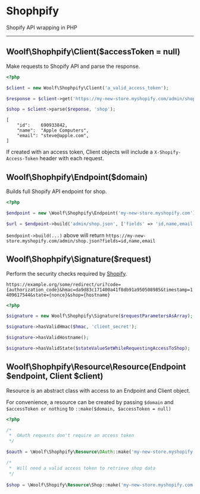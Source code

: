 # Shophpify
Shopify API wrapping in PHP

---


## Woolf\Shophpify\Client($accessToken = null)

Make requests to Shopify API and parse the response.

```php
<?php

$client = new Woolf\Shophpify\Client('a_valid_access_token');

$response = $client->get('https://my-new-store.myshopify.com/admin/shop?fields=id,name,email');

$shop = $client->parse($reponse, 'shop');

```

```
[
    "id":    690933842,
    "name":  "Apple Computers",
    "email": "steve@apple.com",
]
```

If created with an access token, Client objects will include a `X-Shopify-Access-Token` header with each request.


## Woolf\Shophpify\Endpoint($domain)

Builds full Shopify API endpoint for shop.

```php
<?php

$endpoint = new \Woolf\Shophpify\Endpoint('my-new-store.myshopify.com');

$url = $endpoint->build('admin/shop.json', ['fields' => 'id,name,email']);

```

`$endpoint->build(...)` above will return `https://my-new-store.myshopify.com/admin/shop.json?fields=id,name,email`


## Woolf\Shophpify\Signature($request)

Perform the security checks required by [Shopify](https://docs.shopify.com/api/guides/authentication/oauth#confirming-installation).

`https://example.org/some/redirect/uri?code={authorization_code}&hmac=da9d83c171400a41f8db91a950508985&timestamp=1409617544&state={nonce}&shop={hostname}`

```php
<?php

$signature = new Woolf\Shophpify\Signature($requestParametersAsArray);

$signature->hasValidHmac($hmac, 'client_secret'); 

$signature->hasValidHostname();

$signature->hasValidState($stateValueSetWhileRequestingAccessToShop);

```


## Woolf\Shophpify\Resource\Resource(Endpoint $endpoint, Client $client)

Resource is an abstract class with access to an Endpoint and Client object.

For convenience, a resource can be created by passing `$domain` and `$accessToken or nothing` to `::make($domain, $accessToken = null)`

```php
<?php

/*
 *  OAuth requests don't require an access token  
 */

$oauth = \Woolf\Shophpify\Resource\OAuth::make('my-new-store.myshopify.com');

/*
 *  Will need a valid access token to retrieve shop data
 */
 
$shop = \Woolf\Shopify\Resource\Shop::make('my-new-store.myshopify.com', 'a_valid_access_token');

```

